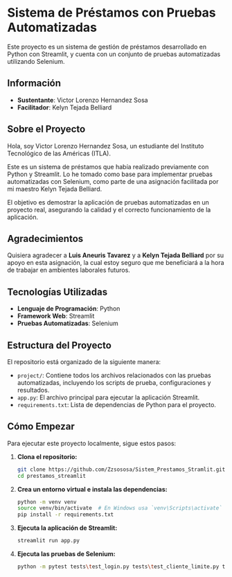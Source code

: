 # Sistema de Préstamos con Pruebas Automatizadas

Este proyecto es un sistema de gestión de préstamos desarrollado en Python con Streamlit, y cuenta con un conjunto de pruebas automatizadas utilizando Selenium.

## Información

-   **Sustentante**: Victor Lorenzo Hernandez Sosa
-   **Facilitador**: Kelyn Tejada Belliard

## Sobre el Proyecto

Hola, soy Victor Lorenzo Hernandez Sosa, un estudiante del Instituto Tecnológico de las Américas (ITLA).

Este es un sistema de préstamos que había realizado previamente con Python y Streamlit. Lo he tomado como base para implementar pruebas automatizadas con Selenium, como parte de una asignación facilitada por mi maestro Kelyn Tejada Belliard.

El objetivo es demostrar la aplicación de pruebas automatizadas en un proyecto real, asegurando la calidad y el correcto funcionamiento de la aplicación.

## Agradecimientos

Quisiera agradecer a **Luis Aneuris Tavarez** y a **Kelyn Tejada Belliard** por su apoyo en esta asignación, la cual estoy seguro que me beneficiará a la hora de trabajar en ambientes laborales futuros.

## Tecnologías Utilizadas

-   **Lenguaje de Programación**: Python
-   **Framework Web**: Streamlit
-   **Pruebas Automatizadas**: Selenium

## Estructura del Proyecto

El repositorio está organizado de la siguiente manera:

-   `project/`: Contiene todos los archivos relacionados con las pruebas automatizadas, incluyendo los scripts de prueba, configuraciones y resultados.
-   `app.py`: El archivo principal para ejecutar la aplicación Streamlit.
-   `requirements.txt`: Lista de dependencias de Python para el proyecto.

## Cómo Empezar

Para ejecutar este proyecto localmente, sigue estos pasos:

1.  **Clona el repositorio:**
    ```bash
    git clone https://github.com/Zzsososa/Sistem_Prestamos_Stramlit.git
    cd prestamos_streamlit

2.  **Crea un entorno virtual e instala las dependencias:**
    ```bash
    python -m venv venv
    source venv/bin/activate  # En Windows usa `venv\Scripts\activate`
    pip install -r requirements.txt
    ```

3.  **Ejecuta la aplicación de Streamlit:**
    ```bash
    streamlit run app.py
    ```

4.  **Ejecuta las pruebas de Selenium:**
    ```bash
    python -m pytest tests\test_login.py tests\test_cliente_limite.py tests\test_cliente_eliminar_negativo.py tests\test_cliente_actualizar.py tests/test_cliente_busqueda.py -v --html=result\report.html
    ```
